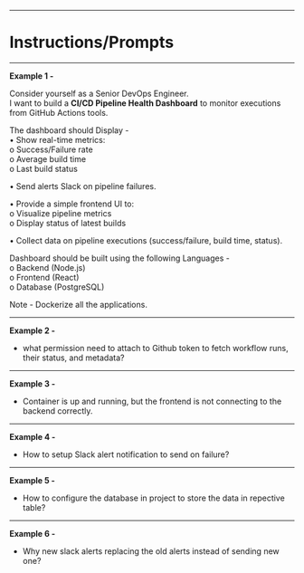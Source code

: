 ----------------------------------------------------

# Instructions/Prompts

----------------------------------------------------

**Example 1 -**

Consider yourself as a Senior DevOps Engineer.  
I want to build a **CI/CD Pipeline Health Dashboard** to monitor executions from GitHub Actions tools.

The dashboard should Display -  
• Show real-time metrics:  
  o Success/Failure rate  
  o Average build time  
  o Last build status  

• Send alerts Slack on pipeline failures.  

• Provide a simple frontend UI to:  
  o Visualize pipeline metrics  
  o Display status of latest builds  

• Collect data on pipeline executions (success/failure, build time, status).  

Dashboard should be built using the following Languages -  
  o Backend (Node.js)  
  o Frontend (React)  
  o Database (PostgreSQL)  

Note - Dockerize all the applications.

-----

**Example 2 -**

-  what permission need to attach to Github token to fetch workflow runs, their status, and metadata?

----

**Example 3 -**

-  Container is up and running, but the frontend is not connecting to the backend correctly.

----

**Example 4 -**

-  How to setup Slack alert notification to send on failure?

----

**Example 5 -**

-  How to configure the database in project to store the data in repective table?

----

**Example 6 -**

-  Why new slack alerts replacing the old alerts instead of sending new one?

